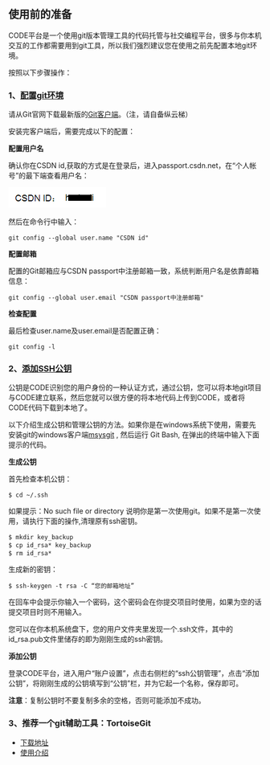 ## 使用前的准备

CODE平台是一个使用git版本管理工具的代码托管与社交编程平台，很多与你本机交互的工作都需要用到git工具，所以我们强烈建议您在使用之前先配置本地git环境。

按照以下步骤操作：

### 1、[配置git环境](/help/CSDN_Code/code_support/FAQ_2_2)

请从Git官网下载最新版的[Git客户端](http://git-scm.com/downloads)。（注，请自备纵云梯）

安装完客户端后，需要完成以下的配置：


**配置用户名**

确认你在CSDN id,获取的方式是在登录后，进入passport.csdn.net，在“个人帐号”的最下端查看用户名：

![](/images/FAQ_2_2_1.png)

然后在命令行中输入：

	git config --global user.name "CSDN id"


**配置邮箱**

配置的Git邮箱应与CSDN passport中注册邮箱一致，系统判断用户名是依靠邮箱信息：

	git config --global user.email "CSDN passport中注册邮箱"


**检查配置**

最后检查user.name及user.email是否配置正确：

	git config -l

### 2、[添加SSH公钥](/help/CSDN_Code/code_support/FAQ_2_3)



公钥是CODE识别您的用户身份的一种认证方式，通过公钥，您可以将本地git项目与CODE建立联系，然后您就可以很方便的将本地代码上传到CODE，或者将CODE代码下载到本地了。

以下介绍生成公钥和管理公钥的方法。如果你是在windows系统下使用，需要先安装git的windows客户端[msysgit](http://code.google.com/p/msysgit) ,  然后运行 Git Bash, 在弹出的终端中输入下面提示的代码。


**生成公钥**

首先检查本机公钥：

	$ cd ~/.ssh
 
如果提示：No such file or directory 说明你是第一次使用git。如果不是第一次使用，请执行下面的操作,清理原有ssh密钥。

	$ mkdir key_backup
	$ cp id_rsa* key_backup
	$ rm id_rsa*

生成新的密钥：

	$ ssh-keygen -t rsa -C “您的邮箱地址”
 
在回车中会提示你输入一个密码，这个密码会在你提交项目时使用，如果为空的话提交项目时则不用输入。
 
您可以在你本机系统盘下，您的用户文件夹里发现一个.ssh文件，其中的id_rsa.pub文件里储存的即为刚刚生成的ssh密钥。

**添加公钥**

登录CODE平台，进入用户“账户设置”，点击右侧栏的“ssh公钥管理”，点击“添加公钥”，将刚刚生成的公钥填写到“公钥”栏，并为它起一个名称，保存即可。

**注意**：复制公钥时不要复制多余的空格，否则可能添加不成功。

### 3、推荐一个git辅助工具：TortoiseGit

* [下载地址](https://code.google.com/p/tortoisegit/wiki/Download?tm=2)  
* [使用介绍](/help/CSDN_Code/code_support/new_10)  